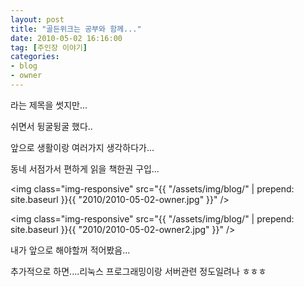 ```yaml
---
layout: post
title: "골든위크는 공부와 함께..."
date: 2010-05-02 16:16:00
tag: [주인장 이야기]
categories:
- blog
- owner
---
```


라는 제목을 썻지만...

쉬면서 뒹굴뒹굴 했다..

<!--more-->

앞으로 생활이랑 여러가지 생각하다가...

동네 서점가서 편하게 읽을 책한권 구입...

<img class="img-responsive" src="{{ "/assets/img/blog/" | prepend: site.baseurl }}{{ "2010/2010-05-02-owner.jpg" }}" />

<img class="img-responsive" src="{{ "/assets/img/blog/" | prepend: site.baseurl }}{{ "2010/2010-05-02-owner2.jpg" }}" />

내가 앞으로 해야할꺼 적어봤음...

추가적으로 하면....리눅스 프로그래밍이랑 서버관련 정도일려나 ㅎㅎㅎ
